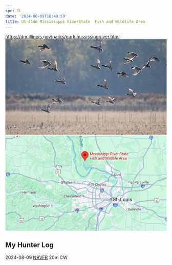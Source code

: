 ```yaml
---
spc: IL
date: '2024-08-09T18:49:59'
title: US-4146 Mississippi RiverState  Fish and Wildlife Area
---
```


https://dnr.illinois.gov/parks/park.mississippiriver.html
![pasted_image.png](/static/pasted_image_0079.png)
![pasted_image001.png](/static/pasted_image001_0070.png)

## My Hunter Log
2024-08-09 [N9VFR](https://pota.app/#/profile/N9VFR) 20m CW